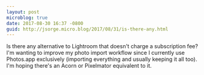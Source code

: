 ```yaml
---
layout: post
microblog: true
date: 2017-08-30 16:37 -0800
guid: http://jsorge.micro.blog/2017/08/31/is-there-any.html
---
```

Is there any alternative to Lightroom that doesn't charge a subscription fee? I'm wanting to improve my photo import workflow since I currently use Photos.app exclusively (importing everything and usually keeping it all too). I'm hoping there's an Acorn or Pixelmator equivalent to it.
